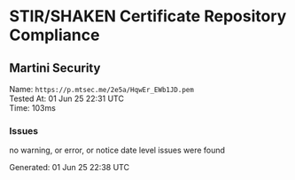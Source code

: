 # STIR/SHAKEN Certificate Repository Compliance

## Martini Security

Name: `https://p.mtsec.me/2e5a/HqwEr_EWb1JD.pem`\
Tested At: 01 Jun 25 22:31 UTC\
Time: 103ms

### Issues

no warning, or error, or notice date level issues were found

Generated: 01 Jun 25 22:38 UTC